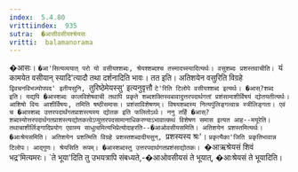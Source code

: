 ```yaml
---
index:  5.4.80
vrittiindex:  935
sutra:  �आसीवसीयश्श्रेयसः
vritti:  balamanorama 
---
```


�आसः। `�आ'सित्यव्ययात् परो यो वसीयश्शब्दः, श्रेयश्शब्दश्च तस्मादच्स्यादित्यर्थः। वसुशब्दः प्रशस्तवाचीति। `यं कामयेत वसीयान् स्यादि'त्यादौ तथा दर्शनादिति भावः। तत इति। अतिशयेन वसुरिति विग्रहे `द्विवचनविभज्योपपद' इतीयसुनि, `तुरिष्ठेमेयस्सु' इत्यनुवृत्तौ `टे'रिति टिलोपे वसीयश्शब्द इत्यर्थः। �आस्?शब्द इति। यद्यपि �आस्शब्दः कालविशेषवाची तथापि प्रकृते शब्दशक्तिस्वबावादुत्तरपदार्थगतां प्रशंसामाशीर्विषयं द्योतयतीत्यर्थः। आशिषो वियः आशीर्विषयः, तमिति षष्ठीसमासः। प्रशंसाविशेषणम्। विषयशब्दस्य नित्यपुंलिङ्गत्वान्न स्त्रीलिङ्गता। एवं च �आस्शब्द उत्तरपदार्थंगतप्राशस्त्यस्य द्योतक इति फलितोऽर्थः। ननु तर्हि �आस्?शब्दस्योत्तरपदार्थगतप्राशस्त्यद्योतकत्वेऽप्युत्तरपदसामानाधिकरण्याऽभावात्कथं विशेषण समास इत्यत आह--मयूरेति। तथाचाशीर्लिङ्गादिप्रयोग एवास्य साधुत्वमित्यभिप्रेत्योदाहरति--�आओवसीयसमिति। अतिशयेन प्रशस्तमित्यर्थः। �आःश्रेयसमिति। अतिशयेन प्रशत्मिति विग्रहे प्रशस्तशब्दादीयसुन्, `प्रशस्यस्य श्रः'। `प्रकृत्यैका'जिति प्रकृतिभावान्न टिलोपः। आद्गुणः। श्रेयसिति रूपम्। �आस्शब्दस्तु उत्तरपदार्थगतप्रशंसाद्योतकः। `�आऋश्रेयसं शिवं भद्र'मित्यमरः। `ते भूया'दिति तु उभयत्रापि संबध्यते,-�आओवसीयसं ते भूयात्, �आःश्रेयसं ते भूयादिति। 

